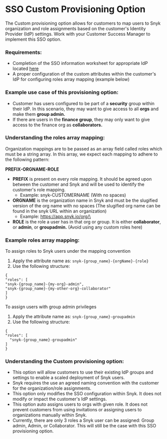 # SSO Custom Provisioning Option

The Custom provisioning option allows for customers to map users to Snyk organization and role assignments based on the customer's Identity Provider (IdP) settings. Work with your Customer Success Manager to implement this SSO option.

### Requirements:

* Completion of the SSO information worksheet for appropriate IdP located [here](../../../user-and-group-management/setting-up-sso-for-authentication/set-up-snyk-single-sign-on-sso.md)
* A proper configuration of the custom attributes within the customer's IdP for configuring roles array mapping (example below)

### Example use case of this provisioning option:&#x20;

* Customer has users configured to be part of a **security** group within their IdP. In this scenario, they may want to give access to all **orgs** and make them **group admin.**
* If there are users in the **finance group**, they may only want to give access to the finance org as **collaborators.**&#x20;

### Understanding the roles array mapping:

Organization mappings are to be passed as an array field called roles which must be a string array. In this array, we expect each mapping to adhere to the following pattern:

**PREFIX-ORGNAME-ROLE**

* **PREFIX** is present on every role mapping. It should be agreed upon between the customer and Snyk and will be used to identify the customer's role mapping.
  * Example: snyk-CUSTOMERNAME (With no spaces)
* **ORGNAME** is the organization name in Snyk and must be the slugified version of the org name with no spaces (The slugified org name can be found in the snyk URL within an organization)
  * Example: https://app.snyk.io/org/\<slugified org name>
* **ROLE** is the role a user has in that org or group. It is either **collaborator**, or **admin**, or **groupadmin.** (Avoid using any custom roles here)

### Example roles array mapping:

To assign roles to Snyk users under the mapping convention&#x20;

1. Apply the attribute name as: `snyk-{group_name}-{orgName}-{role}`
2. Use the following structure:

```
{
"roles": [
"snyk-{group_name}-{my-org}-admin",
"snyk-{group_name}-{my-other-org}-collaborator"
]
}
```

To assign users with group admin privileges&#x20;

1. Apply the attribute name as:  `snyk-{group_name}-groupadmin`
2. Use the following structure:

```
{
"roles": [
  "snyk-{group_name}-groupadmin"
]
}
```

### Understanding the Custom provisioning option:

* This option will allow customers to use their existing IdP groups and settings to enable a scaled deployment of Snyk users.&#x20;
* Snyk requires the use an agreed naming convention with the customer for the organization/role assignments.
* This option only modifies the SSO configuration within Snyk. It does not modify or impact the customer's IdP settings.&#x20;
* This option auto assigns users to orgs with given role. It does not prevent customers from using invitations or assigning users to organizations manually within Snyk.
* Currently, there are only 3 roles a Snyk user can be assigned: Group admin, Admin, or Collaborator. This will still be the case with this SSO provisioning option.

&#x20;
